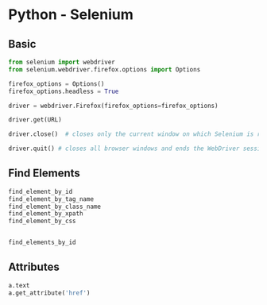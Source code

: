 # Python - Selenium


## Basic

```python
from selenium import webdriver
from selenium.webdriver.firefox.options import Options

firefox_options = Options()
firefox_options.headless = True

driver = webdriver.Firefox(firefox_options=firefox_options)

driver.get(URL)

driver.close()  # closes only the current window on which Selenium is running

driver.quit() # closes all browser windows and ends the WebDriver session.


```

## Find Elements

```python
find_element_by_id
find_element_by_tag_name
find_element_by_class_name
find_element_by_xpath
find_element_by_css


find_elements_by_id

```

## Attributes


```python
a.text
a.get_attribute('href')
```



